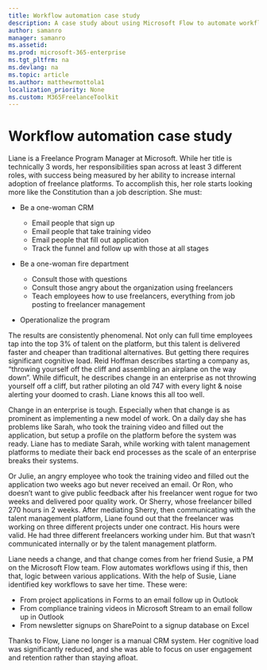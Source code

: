 ```yaml
---
title: Workflow automation case study 
description: A case study about using Microsoft Flow to automate workflow tasks in an enterprise freelance program
author: samanro
manager: samanro
ms.assetid: 
ms.prod: microsoft-365-enterprise
ms.tgt_pltfrm: na
ms.devlang: na
ms.topic: article
ms.author: matthewrmottola1
localization_priority: None 
ms.custom: M365FreelanceToolkit
---
```

Workflow automation case study 
===================

Liane is a Freelance Program Manager at Microsoft. While her title is technically 3 words, her responsibilities span across at least 3 different roles, with success being measured by her ability to increase internal adoption of freelance platforms. To accomplish this, her role starts looking more like the Constitution than a job description. She must:

- Be a one-woman CRM
    - Email people that sign up 
    - Email people that take training video
    - Email people that fill out application
    - Track the funnel and follow up with those at all stages 

- Be a one-woman fire department
    - Consult those with questions
    - Consult those angry about the organization using freelancers
    - Teach employees how to use freelancers, everything from job posting to freelancer management

- Operationalize the program

The results are consistently phenomenal. Not only can full time employees tap into the top 3% of talent on the platform, but this talent is delivered faster and cheaper than traditional alternatives. But getting there requires significant cognitive load. Reid Hoffman describes starting a company as, “throwing yourself off the cliff and assembling an airplane on the way down”. While difficult, he describes change in an enterprise as not throwing yourself off a cliff, but rather piloting an old 747 with every light & noise alerting your doomed to crash. Liane knows this all too well. 

Change in an enterprise is tough. Especially when that change is as prominent as implementing a new model of work. On a daily day she has problems like Sarah, who took the training video and filled out the application, but setup a profile on the platform before the system was ready. Liane has to mediate Sarah, while working with talent management platforms to mediate their back end processes as the scale of an enterprise breaks their systems. 

Or Julie, an angry employee who took the training video and filled out the application two weeks ago but never received an email. Or Ron, who doesn’t want to give public feedback after his freelancer went rogue for two weeks and delivered poor quality work. Or Sherry, whose freelancer billed 270 hours in 2 weeks. After mediating Sherry, then communicating with the talent management platform, Liane found out that the freelancer was working on three different projects under one contract. His hours were valid. He had three different freelancers working under him. But that wasn’t communicated internally or by the talent management platform.  

Liane needs a change, and that change comes from her friend Susie, a PM on the Microsoft Flow team. Flow automates workflows using if this, then that, logic between various applications. With the help of Susie, Liane identified key workflows to save her time. These were: 

- From project applications in Forms to an email follow up in Outlook 
- From compliance training videos in Microsoft Stream to an email follow up in Outlook
- From newsletter signups on SharePoint to a signup database on Excel 

Thanks to Flow, Liane no longer is a manual CRM system. Her cognitive load was significantly reduced, and she was able to focus on user engagement and retention rather than staying afloat.